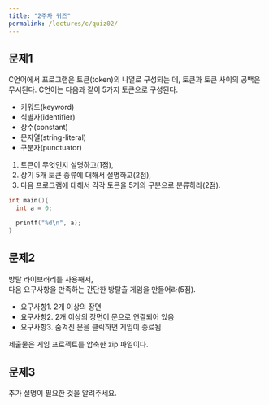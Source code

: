 ```yaml
---
title: "2주차 퀴즈"
permalink: /lectures/c/quiz02/
---
```


## 문제1
C언어에서 프로그램은 토큰(token)의 나열로 구성되는 데, 토큰과 토큰 사이의 공백은 무시된다.
C언어는 다음과 같이 5가지 토큰으로 구성된다.

- 키워드(keyword)
- 식별자(identifier)
- 상수(constant)
- 문자열(string-literal)
- 구분자(punctuator)

1) 토큰이 무엇인지 설명하고(1점),<br />
2) 상기 5개 토큰 종류에 대해서 설명하고(2점),<br />
3) 다음 프로그램에 대해서 각각 토큰을 5개의 구분으로 분류하라(2점).

```c
int main(){
  int a = 0;

  printf("%d\n", a);
}
```

## 문제2
방탈 라이브러리를 사용해서,<br />
다음 요구사항을 만족하는 간단한 방탈출 게임을 만들어라(5점).

- 요구사항1. 2개 이상의 장면
- 요구사항2. 2개 이상의 장면이 문으로 연결되어 있음
- 요구사항3. 숨겨진 문을 클릭하면 게임이 종료됨

제출물은 게임 프로젝트를 압축한 zip 파일이다.

## 문제3
추가 설명이 필요한 것을 알려주세요.
